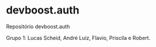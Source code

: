 # devboost.auth
Repositório devboost.auth

Grupo 1: Lucas Scheid, André Luiz, Flavio, Priscila e Robert.
